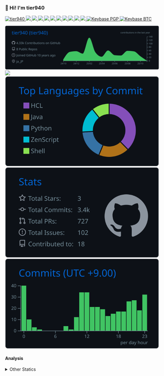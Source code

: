 ### 👋 Hi! I'm tier940

<p align="left"> 
  <a href="https://github.com/tier940/tier940/">
    <img src="https://komarev.com/ghpvc/?username=tier940" alt="tier940" />
  </a>
  <a href="http://twitter.com/tier940">
    <img height="20" src="https://img.shields.io/twitter/follow/tier940?label=Twitter&logo=twitter&style=flat" />
  </a>
  <a href="https://github.com/tier940">
    <img height="20" src="https://img.shields.io/github/followers/tier940?label=follow&logo=github&style=flat" />
  </a>
  <a href="https://www.reddit.com/user/tier940">
    <img height="20" src="https://img.shields.io/reddit/user-karma/combined/tier940?label=Reddit&logo=reddit&style=flat" />
  </a>
  <a href="https://stackoverflow.com/users/17317833/tier940">
    <img height="20" src="https://img.shields.io/stackexchange/stackoverflow/r/17317833?label=StackOverflow&logo=stack-overflow&style=flat" />
  </a>
  <a href="https://zenn.dev/tier940">
    <img height="20" src="https://zenn.badge.nikaera.com/s/tier940/likes" />
  </a>
  <a href="https://zenn.dev/tier940">
    <img height="20" src="https://zenn.badge.nikaera.com/s/tier940/followers" />
  </a>
  <a href="https://zenn.dev/tier940">
    <img height="20" src="https://zenn.badge.nikaera.com/s/tier940/articles" />
  </a>
  <a href="http://qiita.com/tier940">
    <img height="20" src="https://qiita-badge.apiapi.app/s/tier940/posts.svg" />
  </a>
  <a href="http://qiita.com/tier940">
    <img height="20" src="https://qiita-badge.apiapi.app/s/tier940/contributions.svg" />
  </a>
  <a href="https://github.com/tier940/tier940/">
    <img height="20" src="https://github.com/tier940/tier940/actions/workflows/main.yml/badge.svg" />
  </a>
  <a href="https://keybase.io/tier940">
    <img alt="Keybase PGP" src="https://img.shields.io/keybase/pgp/tier940">
  </a>
  <a href="https://keybase.io/tier940">
    <img alt="Keybase BTC" src="https://img.shields.io/keybase/btc/tier940">
  </a>
</p>

[![](https://raw.githubusercontent.com/tier940/tier940/main/profile-summary-card-output/github_dark/0-profile-details.svg)](https://github.com/vn7n24fzkq/github-profile-summary-cards)
[![](https://raw.githubusercontent.com/tier940/tier940/main/profile-summary-card-output/github_dark/1-repos-per-language.svg)](https://github.com/vn7n24fzkq/github-profile-summary-cards) [![](https://raw.githubusercontent.com/tier940/tier940/main/profile-summary-card-output/github_dark/2-most-commit-language.svg)](https://github.com/vn7n24fzkq/github-profile-summary-cards)
[![](https://raw.githubusercontent.com/tier940/tier940/main/profile-summary-card-output/github_dark/3-stats.svg)](https://github.com/vn7n24fzkq/github-profile-summary-cards) [![](https://raw.githubusercontent.com/tier940/tier940/main/profile-summary-card-output/github_dark/4-productive-time.svg)](https://github.com/vn7n24fzkq/github-profile-summary-cards)


#### Analysis
<!-- <img height="150" src="https://github.com/tier940/tier940/blob/master/images/stat.svg" alt="Alternative Text"/> -->

<details>
  <summary>Other Statics</summary>
  <!--START_SECTION:waka-->
![Code Time](http://img.shields.io/badge/Code%20Time-5%2C344%20hrs%2038%20mins-blue)

**🐱 My GitHub Data** 

> 📦 46.7 kB Used in GitHub's Storage 
 > 
> 💼 Opted to Hire
 > 
> 📜 13 Public Repositories 
 > 
> 🔑 6 Private Repositories 
 > 
**I'm an Early 🐤** 

```text
🌞 Morning                2462 commits        ████░░░░░░░░░░░░░░░░░░░░░   16.39 % 
🌆 Daytime                5484 commits        █████████░░░░░░░░░░░░░░░░   36.51 % 
🌃 Evening                5514 commits        █████████░░░░░░░░░░░░░░░░   36.71 % 
🌙 Night                  1559 commits        ███░░░░░░░░░░░░░░░░░░░░░░   10.38 % 
```
📅 **I'm Most Productive on Saturday** 

```text
Monday                   1582 commits        ███░░░░░░░░░░░░░░░░░░░░░░   10.53 % 
Tuesday                  2382 commits        ████░░░░░░░░░░░░░░░░░░░░░   15.86 % 
Wednesday                1815 commits        ███░░░░░░░░░░░░░░░░░░░░░░   12.08 % 
Thursday                 1547 commits        ███░░░░░░░░░░░░░░░░░░░░░░   10.30 % 
Friday                   2167 commits        ████░░░░░░░░░░░░░░░░░░░░░   14.43 % 
Saturday                 2866 commits        █████░░░░░░░░░░░░░░░░░░░░   19.08 % 
Sunday                   2660 commits        ████░░░░░░░░░░░░░░░░░░░░░   17.71 % 
```


📊 **This Week I Spent My Time On** 

```text
🕑︎ Time Zone: Asia/Tokyo

💬 Programming Languages: 
Other                    25 hrs 58 mins      ████████████████████░░░░░   79.55 % 
Terraform                2 hrs 9 mins        ██░░░░░░░░░░░░░░░░░░░░░░░   06.62 % 
Markdown                 1 hr 31 mins        █░░░░░░░░░░░░░░░░░░░░░░░░   04.68 % 
YAML                     57 mins             █░░░░░░░░░░░░░░░░░░░░░░░░   02.92 % 
HCL                      38 mins             ░░░░░░░░░░░░░░░░░░░░░░░░░   01.99 % 

🔥 Editors: 
Chrome                   27 hrs 36 mins      █████████████████████░░░░   84.53 % 
VS Code                  5 hrs 1 min         ████░░░░░░░░░░░░░░░░░░░░░   15.38 % 
Edge                     1 min               ░░░░░░░░░░░░░░░░░░░░░░░░░   00.09 % 

💻 Operating System: 
Windows                  27 hrs 38 mins      █████████████████████░░░░   84.62 % 
Linux                    5 hrs 1 min         ████░░░░░░░░░░░░░░░░░░░░░   15.38 % 
```

**I Mostly Code in Java** 

```text
Java                     13 repos            ████████████░░░░░░░░░░░░░   46.43 % 
HCL                      3 repos             ███░░░░░░░░░░░░░░░░░░░░░░   10.71 % 
ZenScript                3 repos             ███░░░░░░░░░░░░░░░░░░░░░░   10.71 % 
Shell                    2 repos             ██░░░░░░░░░░░░░░░░░░░░░░░   07.14 % 
Python                   2 repos             ██░░░░░░░░░░░░░░░░░░░░░░░   07.14 % 
```



**Timeline**

![Lines of Code chart](https://raw.githubusercontent.com/tier940/tier940/main/assets/bar_graph.png)


 Last Updated on 08/03/2025 00:49:52 UTC
<!--END_SECTION:waka-->
</details>
